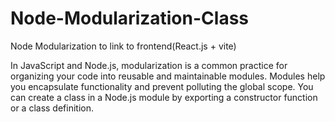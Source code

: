 # Node-Modularization-Class
Node Modularization to link to frontend(React.js + vite)


In JavaScript and Node.js, modularization is a common practice for organizing your code into reusable and maintainable modules. Modules help you encapsulate functionality and prevent polluting the global scope. You can create a class in a Node.js module by exporting a constructor function or a class definition.
